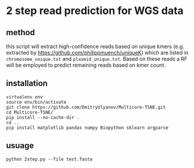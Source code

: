 # 2 step read prediction for WGS data

## method

this script will extract high-confidence reads based on unique kmers (e.g. extracted by https://github.com/philippmuench/uniqueK) which are listed in `chromosome_unique.txt` and `plasmid_unique.txt`. Based on these reads a RF will be employed to predict remaining reads based on kmer count. 

## installation

```
virtualenv env
source env/bin/activate
git clone https://github.com/DmitryUlyanov/Multicore-TSNE.git
cd Multicore-TSNE/
pip install --no-cache-dir .
cd ..
pip install matplotlib pandas numpy Biopython sklearn argparse 
```


## usuage

```
python 2step.py --file test.fasta 
```